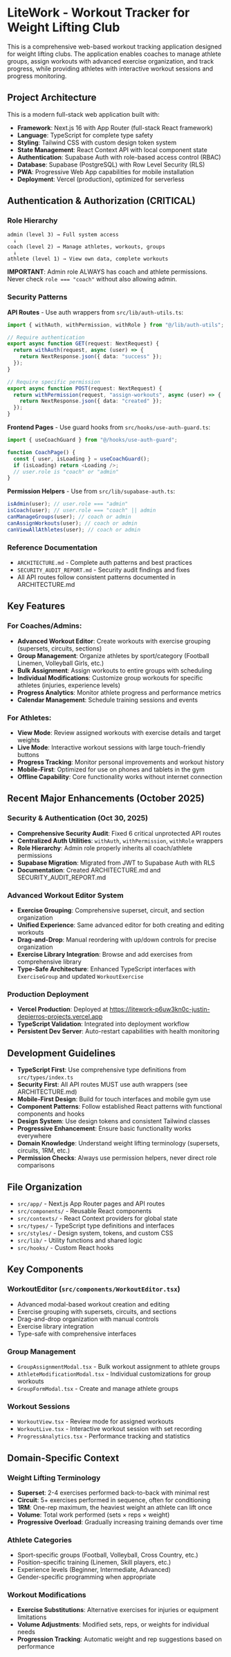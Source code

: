 # LiteWork - Workout Tracker for Weight Lifting Club

This is a comprehensive web-based workout tracking application designed for weight lifting clubs. The application enables coaches to manage athlete groups, assign workouts with advanced exercise organization, and track progress, while providing athletes with interactive workout sessions and progress monitoring.

## Project Architecture

This is a modern full-stack web application built with:

- **Framework**: Next.js 16 with App Router (full-stack React framework)
- **Language**: TypeScript for complete type safety
- **Styling**: Tailwind CSS with custom design token system
- **State Management**: React Context API with local component state
- **Authentication**: Supabase Auth with role-based access control (RBAC)
- **Database**: Supabase (PostgreSQL) with Row Level Security (RLS)
- **PWA**: Progressive Web App capabilities for mobile installation
- **Deployment**: Vercel (production), optimized for serverless

## Authentication & Authorization (CRITICAL)

### Role Hierarchy

```
admin (level 3) → Full system access
  ↓
coach (level 2) → Manage athletes, workouts, groups
  ↓
athlete (level 1) → View own data, complete workouts
```

**IMPORTANT**: Admin role ALWAYS has coach and athlete permissions. Never check `role === "coach"` without also allowing admin.

### Security Patterns

**API Routes** - Use auth wrappers from `src/lib/auth-utils.ts`:

```typescript
import { withAuth, withPermission, withRole } from "@/lib/auth-utils";

// Require authentication
export async function GET(request: NextRequest) {
  return withAuth(request, async (user) => {
    return NextResponse.json({ data: "success" });
  });
}

// Require specific permission
export async function POST(request: NextRequest) {
  return withPermission(request, "assign-workouts", async (user) => {
    return NextResponse.json({ data: "created" });
  });
}
```

**Frontend Pages** - Use guard hooks from `src/hooks/use-auth-guard.ts`:

```typescript
import { useCoachGuard } from "@/hooks/use-auth-guard";

function CoachPage() {
  const { user, isLoading } = useCoachGuard();
  if (isLoading) return <Loading />;
  // user.role is "coach" or "admin"
}
```

**Permission Helpers** - Use from `src/lib/supabase-auth.ts`:

```typescript
isAdmin(user); // user.role === "admin"
isCoach(user); // user.role === "coach" || admin
canManageGroups(user); // coach or admin
canAssignWorkouts(user); // coach or admin
canViewAllAthletes(user); // coach or admin
```

### Reference Documentation

- `ARCHITECTURE.md` - Complete auth patterns and best practices
- `SECURITY_AUDIT_REPORT.md` - Security audit findings and fixes
- All API routes follow consistent patterns documented in ARCHITECTURE.md

## Key Features

### For Coaches/Admins:

- **Advanced Workout Editor**: Create workouts with exercise grouping (supersets, circuits, sections)
- **Group Management**: Organize athletes by sport/category (Football Linemen, Volleyball Girls, etc.)
- **Bulk Assignment**: Assign workouts to entire groups with scheduling
- **Individual Modifications**: Customize group workouts for specific athletes (injuries, experience levels)
- **Progress Analytics**: Monitor athlete progress and performance metrics
- **Calendar Management**: Schedule training sessions and events

### For Athletes:

- **View Mode**: Review assigned workouts with exercise details and target weights
- **Live Mode**: Interactive workout sessions with large touch-friendly buttons
- **Progress Tracking**: Monitor personal improvements and workout history
- **Mobile-First**: Optimized for use on phones and tablets in the gym
- **Offline Capability**: Core functionality works without internet connection

## Recent Major Enhancements (October 2025)

### Security & Authentication (Oct 30, 2025)

- **Comprehensive Security Audit**: Fixed 6 critical unprotected API routes
- **Centralized Auth Utilities**: `withAuth`, `withPermission`, `withRole` wrappers
- **Role Hierarchy**: Admin role properly inherits all coach/athlete permissions
- **Supabase Migration**: Migrated from JWT to Supabase Auth with RLS
- **Documentation**: Created ARCHITECTURE.md and SECURITY_AUDIT_REPORT.md

### Advanced Workout Editor System

- **Exercise Grouping**: Comprehensive superset, circuit, and section organization
- **Unified Experience**: Same advanced editor for both creating and editing workouts
- **Drag-and-Drop**: Manual reordering with up/down controls for precise organization
- **Exercise Library Integration**: Browse and add exercises from comprehensive library
- **Type-Safe Architecture**: Enhanced TypeScript interfaces with `ExerciseGroup` and updated `WorkoutExercise`

### Production Deployment

- **Vercel Production**: Deployed at https://litework-p6uw3kn0c-justin-depierros-projects.vercel.app
- **TypeScript Validation**: Integrated into deployment workflow
- **Persistent Dev Server**: Auto-restart capabilities with health monitoring

## Development Guidelines

- **TypeScript First**: Use comprehensive type definitions from `src/types/index.ts`
- **Security First**: All API routes MUST use auth wrappers (see ARCHITECTURE.md)
- **Mobile-First Design**: Build for touch interfaces and mobile gym use
- **Component Patterns**: Follow established React patterns with functional components and hooks
- **Design System**: Use design tokens and consistent Tailwind classes
- **Progressive Enhancement**: Ensure basic functionality works everywhere
- **Domain Knowledge**: Understand weight lifting terminology (supersets, circuits, 1RM, etc.)
- **Permission Checks**: Always use permission helpers, never direct role comparisons

## File Organization

- `src/app/` - Next.js App Router pages and API routes
- `src/components/` - Reusable React components
- `src/contexts/` - React Context providers for global state
- `src/types/` - TypeScript type definitions and interfaces
- `src/styles/` - Design system, tokens, and custom CSS
- `src/lib/` - Utility functions and shared logic
- `src/hooks/` - Custom React hooks

## Key Components

### WorkoutEditor (`src/components/WorkoutEditor.tsx`)

- Advanced modal-based workout creation and editing
- Exercise grouping with supersets, circuits, and sections
- Drag-and-drop organization with manual controls
- Exercise library integration
- Type-safe with comprehensive interfaces

### Group Management

- `GroupAssignmentModal.tsx` - Bulk workout assignment to athlete groups
- `AthleteModificationModal.tsx` - Individual customizations for group workouts
- `GroupFormModal.tsx` - Create and manage athlete groups

### Workout Sessions

- `WorkoutView.tsx` - Review mode for assigned workouts
- `WorkoutLive.tsx` - Interactive workout session with set recording
- `ProgressAnalytics.tsx` - Performance tracking and statistics

## Domain-Specific Context

### Weight Lifting Terminology

- **Superset**: 2-4 exercises performed back-to-back with minimal rest
- **Circuit**: 5+ exercises performed in sequence, often for conditioning
- **1RM**: One-rep maximum, the heaviest weight an athlete can lift once
- **Volume**: Total work performed (sets × reps × weight)
- **Progressive Overload**: Gradually increasing training demands over time

### Athlete Categories

- Sport-specific groups (Football, Volleyball, Cross Country, etc.)
- Position-specific training (Linemen, Skill players, etc.)
- Experience levels (Beginner, Intermediate, Advanced)
- Gender-specific programming when appropriate

### Workout Modifications

- **Exercise Substitutions**: Alternative exercises for injuries or equipment limitations
- **Volume Adjustments**: Modified sets, reps, or weights for individual needs
- **Progression Tracking**: Automatic weight and rep suggestions based on performance

